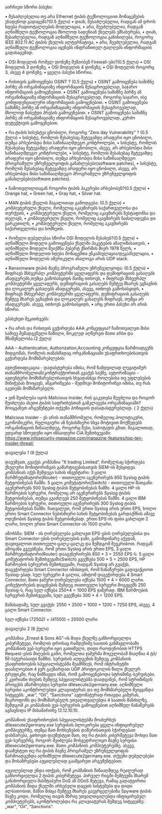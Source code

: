 აირჩიეთ სწორი პასუხი:

•	შესაძლებელია თუ არა Ethernet ტიპის ტექნოლოგიით მონაცემების უსადენოდ გადაცემა?(0.5 ქულა)
•	დიახ, შესაძლებელია, რადგან ამ დროს ხდება რადიოტალღების მოდულაცია,
•	არა, შეუძლებელია, რადგან აღნიშნული ტექნოლოგია მხოლოდ სადენიან ქსელებს ემსახურება,
•	დიახ, შესაძლებელია, რადგან აღნიშნული ტექნოლოგია განიხილება, როგორც IEEE 802.11 AC ტიპის ქსელის ალტერნატივა,
•	არა, შეუძლებელია, რადგან აღნიშნული ტექნოლოგია იყენებს ინფრაწითელ ტალღებს ინფორმაციის გადასაცემად. 

•	OSI მოდელის რომელ დონეზე მუშაობენ Firewall-ები?(0.5 ქულა)
•	OSI მოდელის 3 დონეზე,
•	OSI მოდელის 4 დონეზე,
•	OSI მოდელის როგორც 3, ასევე 4 დონეზე,
•	ყველა პასუხი სწორია.

•	რისთვის გამოიყენება OSINT ? (0.5 ქულა)
•	OSINT გამოიყენება სამიზნე პირზე ან ორგანიზაციაზე ინფორმაციის შესაგროვებლად, საჯარო ინფორმაციის გამოყენებით.
•	OSINT გამოიყენება სამიზნე პირზე ან ორგანიზაციაზე ინფორმაციის შესაგროვებლად, როგორც საჯარო, ისე კონფიდენციალური ინფორმაციის გამოყენებით.
•	OSINT გამოიყენება სამიზნე პირზე ან ორგანიზაციაზე ინფორმაციის შესაგროვებლად, მხოლოდ ნაბეჭდი პრესის გამოყენებით.
•	OSINT გამოიყენება სამიზნე პირზე ან ორგანიზაციაზე ინფორმაციის შესაგროვებლად, კერძო დეტექტივის გამოყენებით.



•	რა ტიპის სისუსტეა ცნობილი, როგორც “Zero day Vulnerability” ? (0.5 ქულა)
•	სისუსტე, რომლის შესახებაც შეტევამდე არაფერი იყო ცნობილი, თუმცა არსებობდა მისი საწინააღმდეგო კონტროლები,
•	სისუსტე, რომლის შესახებაც შეტევამდე არაფერი იყო ცნობილი, ასევე, არ არსებობდა მისი საწინააღმდეგო კონტროლები,
•	სისუსტე, რომლის შესახებაც შეტევამდე არაფერი იყო ცნობილი, თუმცა არსებობდა მისი საწინააღმდეგო პროგრამული უზრუნველყოფის განახლებები(software patches),
•	სისუსტე, რომლის შესახებაც შეტევამდე არაფერი იყო ცნობილი, ასევე, არ  არსებობდა მისი საწინააღმდეგო პროგრამული უზრუნველყოფის განახლებები(software patches).

•	ჩამოთვლილთაგან როგორი ტიპის ჰაკერები არსებობენ?(0.5 ქულა)
•	Orange hat,
•	Green hat,
•	Gray hat,
•	Silver hat.

•	MAN ტიპის ქსელის მაგალითად გამოდგება: (0.5 ქულა)
•	კომპიუტერული ქსელი, რომელიც აკავშირებს საქართველოსა და თურქეთს,
•	კომპიუტერული ქსელი, რომელიც აკავშირებს ზესტაფონსა და თელავს,
•	კომპიუტერული ქსელი, რომელიც აკავშირებს ნაძალადევსა და ვარკეთილს,
•	კომპიუტერული ქსელი, რომელიც აკავშირებს საქართველოსა და სომხეთს.

•	რომელი დებულებაა სწორი OSI  მოდელის შესახებ?(0.5 ქულა)
•	აღნიშნული მოდელი გამოიყენება ქსელში პაკეტების ანალიზისათვის,
•	აღნიშნული მოდელი შეიქმნა ჰუბერტ ქნირშის მიერ 1978 წელს,
•	აღნიშნული მოდელით ხდება მონაცემთა ენკაპსულაცია/დეკაპსულაცია,
•	აღნიშნული მოდელის ამერიკული ანალოგი არის UDP stack.





•	Ransomware ტიპის მავნე პროგრამული უზრუნველყოფა: (0.5 ქულა)
•	შიფრავს მსხვერპლ კომპიუტერში ყველაფერს და დეშიფრაციის გასაღებს ანადგურებს,თუმცა გამოსასყიდს მაინც ითხოვს,
•	შიფრავს მსხვერპლ კომპიუტერში ყველაფერს, დეშიფრაციის გასაღებს შემტევ მხარეს უგზავნის და ლოკალურ გასაღებს ანადგურებს, ასევე, ითხოვს გამოსასყიდს,
•	შიფრავს მსხვერპლ კომპიუტერში ყველაფერს, დეშიფრაციის გასაღებს შემტევ მხარეს უგზავნის და ლოკალურ გასაღებს შიფრავს, თუმცა არ ანადგურებს.  ასევე, ითხოვს გამოსასყიდს,
•	არც ერთი პასუხი არ არის სწორი.



უპასუხეთ შეკითხვებს:

•	რა არის და რისთვის გვჭირდება AAA კონცეფცია? ჩამოთვალეთ მისი სამივე შემადგენელი ნაწილი, მოკლედ აღწერეთ მათი არსი და მნიშვნელობა.(2 ქულა)

AAA – Authentication, Authorization,Accounting კონცეფცია წარმოადგენს მიდგომას, რომლის თანახმადაც ორგანიზაციაში უსაფრთხოებისათვის გვჭირდება მომხმარებლების:

ავთენთიფიკაცია - დადასტურება იმისა, რომ ნამდვილად ლეგიტიმურ თანამშრომელთან/კონტრაქტორთან გვაქვს საქმე,
ავტორიზაცია - ავთენტური მომხმარებლისათვის სხვადასხვა როლებისა თუ უფლებების მინიჭებას მოიცავს,
ანგარიშგება - მუდმივი მონიტორინგი იმისა, თუ რას აკეთებს მომხმარებელი.

•	ვინ შეიძლება იყოს Malicious Insider, რის გაკეთება შეუძლია და როგორ შეიძლება ასეთი ტიპის საფრთხესთან გამკლავება ორგანიზაციაში? მოიყვანეთ არგუმენტები თქვენი პოზიციის დასადასტურებლად. ( 2 ქულა) 

Malicious Insider - ეს არის თანამშრომელი, რომელიც პოლიტიკური, ეკონომიკური, რელიგიური ან ნებისმიერი სხვა მოტივით მოქმედებს ორგანიზაციის წინააღმდეგ, როგორც წესი, საბოტაჟის გზით. მაგალითად, ედვარდ სნოუდენი იყო ინსაიდერი CIA შემთხვევაში: https://www.infosecurity-magazine.com/magazine-features/top-ten-insider-threat/




დავალება 1 (6 ქულა)  

დავუშვათ, გვაქვს კომპანია “X trading Limited”, რომელსაც სჭირდება ქსელური მონიტორინგის გამარტივებისათვის SIEM-ის შესყიდვა. კომპანიას აქვს შემდეგი სახის ინვენტარი:
3 ცალი მარშრუტიზატორი(Router) - თითოეული აგენერირებს 850 Syslog ტიპის შეტყობინებას წამში.
5 ცალი კომუტატორი(Switch) - თითოეული მათგანი აგენერირებს 500 Syslog ტიპის შეტყობინებას წამში.
4 ცალი HP-ის წარმოების სერვერი, რომელიც არ აგენერირებს Syslog ტიპის შეტყობინებას, თუმცა გვაძლევს 250 შეტყობინებას წამში.
4 ცალი IBM წარმოების სერვერი, თითოეული აგენერირებს 300 Syslog ტიპის შეტყობინებას წამში.
ჩათვალეთ, რომ ერთი Syslog არის ერთი EPS, ხოლო ერთი Smart Connector ნებისმიერი სახის შეტყობინებას გარდაქმნის ამავე ოდენობის Syslog ტიპის შეტყობინებად. ერთი EPS-ის ფასი გახლავთ 2 ლარი, ხოლო ერთი Smart Connector-ის 1500 ლარი.

ამოხსნა:
SIEM - ის ღირებულება გახლავთ EPS-ების ღირებულებისა და Smart Connector-ების ღირებულების ჯამი, გამომდინარე აქედან, დავთვალოთ თითოეული ცალკ-ცალკე და შემდგომ შევკრიბოთ.
რადგან ამოცანა გვეუბნება, რომ ერთი Syslog არის ერთი EPS,  3 ცალი მარშრუტიზატორი(Router) დააგენერირებს 850 * 3 = 2550 EPS-ს.
5 ცალი კომუტატორის შემთხვევაში(Switch) გვექნება 500 * 5 = 2500 EPS,
HP წარმოების სერვერის შემთხვევაში, რადგან Syslog არ გვაქვს, დაგვჭირდება Smart Connector იმისთვის, რომ ჩანაწერები გადავაქციოთ Syslog-ებად. სულ სერვერი 4 ცალია, ამიტომ დაგვჭირდება 4 Smart Connector, მათი ჯამური ღირებულება იქნება 1500 * 4 = 6000 ლარი. კონექტორების დაყენების შემდეგ თითოეული სერვერი მოგვცემს 250 Syslog-ს, რაც სულ იქნება 250*4 = 1000 EPS ჯამურად.
IBM წარმოების სერვერის შემთხვევაში, სულ გვექნება 300 * 4 = 1200 EPS.

მაშასადამე, სულ გვაქვს: 2550 + 2500 + 1000 + 1200 = 7250 EPS, ასევე, 4 ცალი Smart Connector.

სულ იქნება (7250*2) + (4*1500) = 20500 ლარი






დავალება 2 (6 ქულა) 

კომპანია „Ernest & Sons AG”-ის შიდა ქსელზე განხორციელდა კიბერშეტევა, რომლის დროსაც რამდენიმე საათის განმავლობაში კომპანიის ვებ-სერვერი იყო გათიშული, დიდი რაოდენობით HTTPS Request-ების მიღების გამო, რომელთა ჯამურმა მოცულობამ მიაღწია 4 ტბ/წმ-ს(ტერაბაიტი წამში). სერვისის აღდგენის შემდეგ კომპანიის უსაფრთხოების სპეციალისტებმა შეამჩნიეს, რომ ინტრანეტში დაახლოებით 4 ჯერ გაეზარდათ UDP პროტოკოლის წილი ქსელურ ტრეფიკში, რაც ნიშნავდა იმას, რომ გამოიყენებოდა სტრიმინგ-სერვისები. 2 კვირიანი ძიების შემდეგ სპეციალისტებმა დაადგინეს, რომ სტრიმინგის პროცესს აწარმოებდა სერვისი dllexecute2germany.exe. აღნიშნული სერვისი აკონტროლებდა კლავიატურას და თუ მომხმარებელი შეიყვანდა სიტყვებს: „war”, “Oil”, “Sanctions” ავტომატურად რთავდა კამერას, მიკროფონს და მომხმარებელს უთვალთვალებდა 4 საათის მანძილზე, შემდგომ კი კომპანიის ვებ-სერვერის გამოყენებით აღნიშნულ ჩანაწერებს აგზავნიდა IP მისამართზე 12.12.10.10.

კომპანიის უსაფრთხოების სპეციალისტებმა მოახერხეს dllexecute2germany.exe სერვისის ბლოკირება ყველა ინფიცირებულ კომპიუტერზე, თუმცა მათ მოხსენების დაწერისათვის სჭირდებათ დახმარება, გთხოვთ დაუზუსტეთ მათ, თუ რა ტიპის კიბერშეტევა მოხდა მათ ვებ-სერვერზე, როგორ შეიძლება მოხვედრილიყო მავნე სერვისი dllexecute2germany.exe. მათი კომპანიის კომპიუტერებზე. ასევე, დააზუსტეთ თუ რა ტიპის მავნე პროგრამულ უზრუნველყოფას წარმოადგენდა აღნიშნული dllexecute2germany.exe. თქვენი დებულებები და მოსაზრებები აუცილებლად გაამყარეთ არგუმენტებით.


აუცილებლად უნდა ითქვას, რომ კოპმანიის წინააღმდეგ რეალურად განხორციელდა 2 ტიპის კიბერშეტევა. პირველ რიგში შემტევმა მხარემ განახორციელა მასშტაბური DoS ან DDoS შეტევა, რამაც გადატვირთა კომპანიის შიდა ქსელში არსებული დაცვის სისტემები და დიდი ალბათობით, შანსი მისცა შემტევ მხარეს გაევრცელებინა Spyware ტიპის მავნე კოდი, რომელიც თავის მხრივ უთვალთვალებდა ინფიცირებულ კომპიუტერებს, აკონტროლებდა რა კლავიატურას შემდეგ სიტყვებზე: „war”, “Oil”, “Sanctions”.
